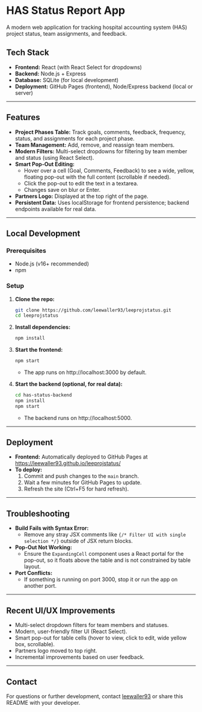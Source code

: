 # HAS Status Report App

A modern web application for tracking hospital accounting system (HAS) project status, team assignments, and feedback.

## Tech Stack

- **Frontend:** React (with React Select for dropdowns)
- **Backend:** Node.js + Express
- **Database:** SQLite (for local development)
- **Deployment:** GitHub Pages (frontend), Node/Express backend (local or server)

---

## Features

- **Project Phases Table:** Track goals, comments, feedback, frequency, status, and assignments for each project phase.
- **Team Management:** Add, remove, and reassign team members.
- **Modern Filters:** Multi-select dropdowns for filtering by team member and status (using React Select).
- **Smart Pop-Out Editing:**  
  - Hover over a cell (Goal, Comments, Feedback) to see a wide, yellow, floating pop-out with the full content (scrollable if needed).
  - Click the pop-out to edit the text in a textarea.
  - Changes save on blur or Enter.
- **Partners Logo:** Displayed at the top right of the page.
- **Persistent Data:** Uses localStorage for frontend persistence; backend endpoints available for real data.

---

## Local Development

### Prerequisites

- Node.js (v16+ recommended)
- npm

### Setup

1. **Clone the repo:**
   ```sh
   git clone https://github.com/leewaller93/leeprojstatus.git
   cd leeprojstatus
   ```

2. **Install dependencies:**
   ```sh
   npm install
   ```

3. **Start the frontend:**
   ```sh
   npm start
   ```
   - The app runs on http://localhost:3000 by default.

4. **Start the backend (optional, for real data):**
   ```sh
   cd has-status-backend
   npm install
   npm start
   ```
   - The backend runs on http://localhost:5000.

---

## Deployment

- **Frontend:** Automatically deployed to GitHub Pages at  
  https://leewaller93.github.io/leeprojstatus/
- **To deploy:**  
  1. Commit and push changes to the `main` branch.
  2. Wait a few minutes for GitHub Pages to update.
  3. Refresh the site (Ctrl+F5 for hard refresh).

---

## Troubleshooting

- **Build Fails with Syntax Error:**  
  - Remove any stray JSX comments like `{/* Filter UI with single selection */}` outside of JSX return blocks.
- **Pop-Out Not Working:**  
  - Ensure the `ExpandingCell` component uses a React portal for the pop-out, so it floats above the table and is not constrained by table layout.
- **Port Conflicts:**  
  - If something is running on port 3000, stop it or run the app on another port.

---

## Recent UI/UX Improvements

- Multi-select dropdown filters for team members and statuses.
- Modern, user-friendly filter UI (React Select).
- Smart pop-out for table cells (hover to view, click to edit, wide yellow box, scrollable).
- Partners logo moved to top right.
- Incremental improvements based on user feedback.

---

## Contact

For questions or further development, contact [leewaller93](https://github.com/leewaller93) or share this README with your developer.
